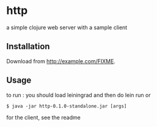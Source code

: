 # http

a simple clojure web server with a sample client

## Installation

Download from http://example.com/FIXME.

## Usage

to run : you should load leiningrad and then do lein run or

    $ java -jar http-0.1.0-standalone.jar [args]

for the client, see the readme